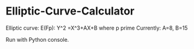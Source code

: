 # Elliptic-Curve-Calculator
Elliptic curve: E(Fp): Y^2 =X^3+AX+B where p prime
Currently: A=8, B=15

Run with Python console.
